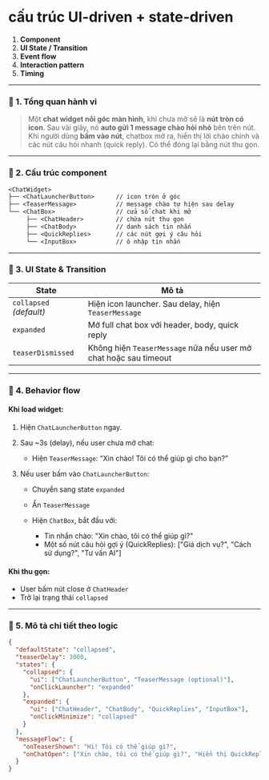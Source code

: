 # **cấu trúc UI-driven + state-driven**

1. **Component**
2. **UI State / Transition**
3. **Event flow**
4. **Interaction pattern**
5. **Timing**

---

### 🔷 1. Tổng quan hành vi

> Một **chat widget nổi góc màn hình**, khi chưa mở sẽ là **nút tròn có icon**. Sau vài giây, nó **auto gửi 1 message chào hỏi nhỏ** bên trên nút. Khi người dùng **bấm vào nút**, chatbox mở ra, hiển thị lời chào chính và các nút câu hỏi nhanh (quick reply). Có thể đóng lại bằng nút thu gọn.

---

### 🔷 2. Cấu trúc component

```txt
<ChatWidget>
├── <ChatLauncherButton>      // icon tròn ở góc
├── <TeaserMessage>           // message chào tự hiện sau delay
└── <ChatBox>                 // cửa sổ chat khi mở
     ├── <ChatHeader>         // chứa nút thu gọn
     ├── <ChatBody>           // danh sách tin nhắn
     ├── <QuickReplies>       // các nút gợi ý câu hỏi
     └── <InputBox>           // ô nhập tin nhắn
```

---

### 🔷 3. UI State & Transition

| State                   | Mô tả                                                            |
| ----------------------- | ---------------------------------------------------------------- |
| `collapsed` *(default)* | Hiện icon launcher. Sau delay, hiện `TeaserMessage`              |
| `expanded`              | Mở full chat box với header, body, quick reply                   |
| `teaserDismissed`       | Không hiện `TeaserMessage` nữa nếu user mở chat hoặc sau timeout |

---

### 🔷 4. Behavior flow

#### Khi load widget:

1. Hiện `ChatLauncherButton` ngay.
2. Sau \~3s (delay), nếu user chưa mở chat:

   * Hiện `TeaserMessage`: “Xin chào! Tôi có thể giúp gì cho bạn?”
3. Nếu user bấm vào `ChatLauncherButton`:

   * Chuyển sang state `expanded`
   * Ẩn `TeaserMessage`
   * Hiện `ChatBox`, bắt đầu với:

     * Tin nhắn chào: "Xin chào, tôi có thể giúp gì?"
     * Một số nút câu hỏi gợi ý (QuickReplies): \["Giá dịch vụ?", "Cách sử dụng?", "Tư vấn AI"]

#### Khi thu gọn:

* User bấm nút close ở `ChatHeader`
* Trở lại trạng thái `collapsed`

---

### 🔷 5. Mô tả chi tiết theo logic

```json
{
  "defaultState": "collapsed",
  "teaserDelay": 3000,
  "states": {
    "collapsed": {
      "ui": ["ChatLauncherButton", "TeaserMessage (optional)"],
      "onClickLauncher": "expanded"
    },
    "expanded": {
      "ui": ["ChatHeader", "ChatBody", "QuickReplies", "InputBox"],
      "onClickMinimize": "collapsed"
    }
  },
  "messageFlow": {
    "onTeaserShown": "Hi! Tôi có thể giúp gì?",
    "onChatOpen": ["Xin chào, tôi có thể giúp gì?", "Hiển thị QuickReplies"]
  }
}
```
